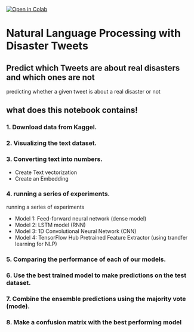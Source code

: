 [![Open in Colab](https://colab.research.google.com/assets/colab-badge.svg)](https://colab.research.google.com/github/zain2525/Natural-Language-Processing-with-Disaster-Tweets-NLP-/blob/main/Natural_Language_Processing.ipynb)

# Natural Language Processing with Disaster Tweets

## Predict which Tweets are about real disasters and which ones are not

predicting whether a given tweet is about a real disaster or not

## what does this notebook contains!
### 1. Download data from Kaggel.
### 2. Visualizing the text dataset.
### 3. Converting text into numbers.
  * Create Text vectorization
  * Create an Embedding
### 4. running a series of experiments.
  running a series of experiments
  * Model 1: Feed-forward neural network (dense model)
  * Model 2: LSTM model (RNN)
  * Model 3: 1D Convolutional Neural Network (CNN)
  * Model 4: TensorFlow Hub Pretrained Feature Extractor (using trandfer learning for NLP)
### 5. Comparing the performance of each of our models.
### 6. Use the best trained model to make predictions on the test dataset.
### 7. Combine the ensemble predictions using the majority vote (mode).
### 8. Make a confusion matrix with the best performing model
